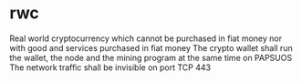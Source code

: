 # rwc
Real world cryptocurrency which cannot be purchased in fiat money nor with good and services purchased in fiat money
The crypto wallet shall run the wallet, the node and the mining program at the same time on PAPSUOS
The network traffic shall be invisible on port TCP 443
